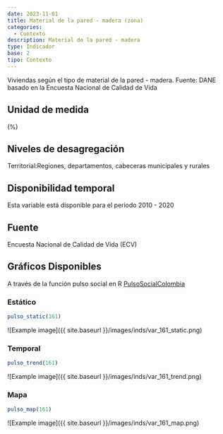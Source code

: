 ```yaml
---
date: 2023-11-01
title: Material de la pared - madera (zona)
categories:
  - Contexto
description: Material de la pared - madera
type: Indicador
base: 2
tipo: Contexto
--- 
```


Viviendas según el tipo de material de la pared - madera.
Fuente: DANE basado en la Encuesta Nacional de Calidad de Vida

## Unidad de medida
(%)

## Niveles de desagregación
Territorial:Regiones, departamentos, cabeceras municipales y rurales

## Disponibilidad temporal
Esta variable está disponible para el periodo 2010 - 2020

## Fuente
Encuesta Nacional de Calidad de Vida (ECV)

## Gráficos Disponibles

A través de la función pulso social en R [PulsoSocialColombia](https://github.com/pulsosocialcolombia/PulsoSocialColombia)

### Estático

``` R
pulso_static(161)
```

![Example image]({{ site.baseurl }}/images/inds/var_161_static.png)

### Temporal

``` R
pulso_trend(161)
```

![Example image]({{ site.baseurl }}/images/inds/var_161_trend.png)

### Mapa

``` R
pulso_map(161)
```

![Example image]({{ site.baseurl }}/images/inds/var_161_map.png)